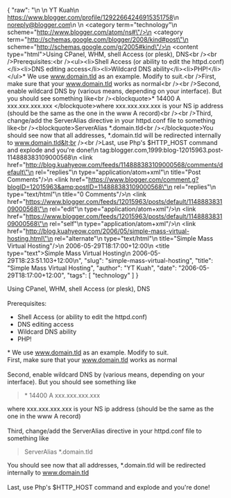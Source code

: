 {
  "raw": "<entry>\n  <author>\n    <name>YT Kuah</name>\n    <uri>https://www.blogger.com/profile/12922664246915351758</uri>\n    <email>noreply@blogger.com</email>\n  </author>\n  <category term=\"technology\"\n    scheme=\"http://www.blogger.com/atom/ns#\"/>\n  <category term=\"http://schemas.google.com/blogger/2008/kind#post\"\n    scheme=\"http://schemas.google.com/g/2005#kind\"/>\n  <content type=\"html\">Using CPanel, WHM, shell Access (or plesk), DNS&lt;br /&gt;&lt;br /&gt;Prerequisites:&lt;br /&gt;&lt;ul&gt;&lt;li&gt;Shell Access (or ability to edit the httpd.conf)&lt;/li&gt;&lt;li&gt;DNS editing access&lt;/li&gt;&lt;li&gt;Wildcard DNS ability&lt;/li&gt;&lt;li&gt;PHP!&lt;/li&gt;&lt;/ul&gt;* We use www.domain.tld as an example. Modify to suit.&lt;br /&gt;First, make sure that your www.domain.tld works as normal&lt;br /&gt;&lt;br /&gt;Second, enable wildcard DNS by (various means, depending on your interface). But you should see something like&lt;br /&gt;&lt;blockquote&gt;* 14400 A xxx.xxx.xxx.xxx  &lt;/blockquote&gt;where xxx.xxx.xxx.xxx is your NS ip address (should be the same as the one in the www A record)&lt;br /&gt;&lt;br /&gt;Third, change/add the ServerAlias directive in your httpd.conf file to something like&lt;br /&gt;&lt;blockquote&gt;ServerAlias *.domain.tld&lt;br /&gt;&lt;/blockquote&gt;You should see now that all addresses,  *.domain.tld will be redirected internally to www.domain.tld&lt;br /&gt;&lt;br /&gt;Last, use Php's $HTTP_HOST command and explode and you're done!</content>\n  <id>tag:blogger.com,1999:blog-12015963.post-114888383109000568</id>\n  <link href=\"http://blog.kuahyeow.com/feeds/114888383109000568/comments/default\"\n    rel=\"replies\"\n    type=\"application/atom+xml\"\n    title=\"Post Comments\"/>\n  <link href=\"https://www.blogger.com/comment.g?blogID=12015963&amp;postID=114888383109000568\"\n    rel=\"replies\"\n    type=\"text/html\"\n    title=\"0 Comments\"/>\n  <link href=\"https://www.blogger.com/feeds/12015963/posts/default/114888383109000568\"\n    rel=\"edit\"\n    type=\"application/atom+xml\"/>\n  <link href=\"https://www.blogger.com/feeds/12015963/posts/default/114888383109000568\"\n    rel=\"self\"\n    type=\"application/atom+xml\"/>\n  <link href=\"http://blog.kuahyeow.com/2006/05/simple-mass-virtual-hosting.html\"\n    rel=\"alternate\"\n    type=\"text/html\"\n    title=\"Simple Mass Virtual Hosting\"/>\n  <published>2006-05-29T18:17:00+12:00</published>\n  <title type=\"text\">Simple Mass Virtual Hosting</title>\n  <updated>2006-05-29T18:23:51.103+12:00</updated>\n</entry>",
  "slug": "simple-mass-virtual-hosting",
  "title": "Simple Mass Virtual Hosting",
  "author": "YT Kuah",
  "date": "2006-05-29T18:17:00+12:00",
  "tags": [
    "technology"
  ]
}

Using CPanel, WHM, shell Access (or plesk), DNS<br /><br />Prerequisites:<br /><ul><li>Shell Access (or ability to edit the httpd.conf)</li><li>DNS editing access</li><li>Wildcard DNS ability</li><li>PHP!</li></ul>* We use www.domain.tld as an example. Modify to suit.<br />First, make sure that your www.domain.tld works as normal<br /><br />Second, enable wildcard DNS by (various means, depending on your interface). But you should see something like<br /><blockquote>* 14400 A xxx.xxx.xxx.xxx  </blockquote>where xxx.xxx.xxx.xxx is your NS ip address (should be the same as the one in the www A record)<br /><br />Third, change/add the ServerAlias directive in your httpd.conf file to something like<br /><blockquote>ServerAlias *.domain.tld<br /></blockquote>You should see now that all addresses,  *.domain.tld will be redirected internally to www.domain.tld<br /><br />Last, use Php's $HTTP_HOST command and explode and you're done!